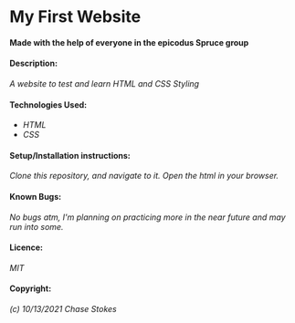 # My First Website
#### Made with the help of everyone in the epicodus Spruce group ####

#### Description:
_A website to test and learn HTML and CSS Styling_

#### Technologies Used:
* _HTML_
* _CSS_

#### Setup/Installation instructions:
_Clone this repository, and navigate to it. Open the html in your browser._

#### Known Bugs:
_No bugs atm, I'm planning on practicing more in the near future and may run into some._

#### Licence: 
_MIT_

#### Copyright:
_(c)_ _10/13/2021_ _Chase Stokes_